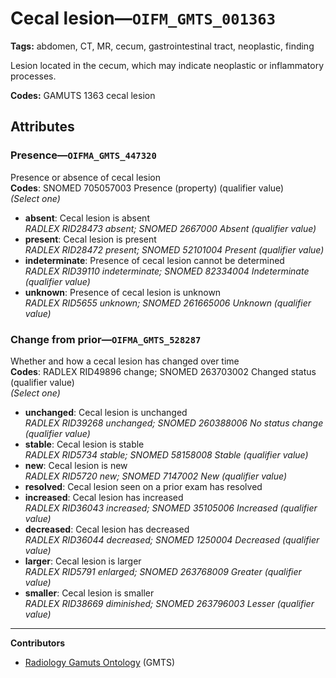 # Cecal lesion—`OIFM_GMTS_001363`

**Tags:** abdomen, CT, MR, cecum, gastrointestinal tract, neoplastic, finding

Lesion located in the cecum, which may indicate neoplastic or inflammatory processes.

**Codes:** GAMUTS 1363 cecal lesion

## Attributes

### Presence—`OIFMA_GMTS_447320`

Presence or absence of cecal lesion  
**Codes**: SNOMED 705057003 Presence (property) (qualifier value)  
*(Select one)*

- **absent**: Cecal lesion is absent  
_RADLEX RID28473 absent; SNOMED 2667000 Absent (qualifier value)_
- **present**: Cecal lesion is present  
_RADLEX RID28472 present; SNOMED 52101004 Present (qualifier value)_
- **indeterminate**: Presence of cecal lesion cannot be determined  
_RADLEX RID39110 indeterminate; SNOMED 82334004 Indeterminate (qualifier value)_
- **unknown**: Presence of cecal lesion is unknown  
_RADLEX RID5655 unknown; SNOMED 261665006 Unknown (qualifier value)_

### Change from prior—`OIFMA_GMTS_528287`

Whether and how a cecal lesion has changed over time  
**Codes**: RADLEX RID49896 change; SNOMED 263703002 Changed status (qualifier value)  
*(Select one)*

- **unchanged**: Cecal lesion is unchanged  
_RADLEX RID39268 unchanged; SNOMED 260388006 No status change (qualifier value)_
- **stable**: Cecal lesion is stable  
_RADLEX RID5734 stable; SNOMED 58158008 Stable (qualifier value)_
- **new**: Cecal lesion is new  
_RADLEX RID5720 new; SNOMED 7147002 New (qualifier value)_
- **resolved**: Cecal lesion seen on a prior exam has resolved  
- **increased**: Cecal lesion has increased  
_RADLEX RID36043 increased; SNOMED 35105006 Increased (qualifier value)_
- **decreased**: Cecal lesion has decreased  
_RADLEX RID36044 decreased; SNOMED 1250004 Decreased (qualifier value)_
- **larger**: Cecal lesion is larger  
_RADLEX RID5791 enlarged; SNOMED 263768009 Greater (qualifier value)_
- **smaller**: Cecal lesion is smaller  
_RADLEX RID38669 diminished; SNOMED 263796003 Lesser (qualifier value)_

---

**Contributors**

- [Radiology Gamuts Ontology](https://gamuts.net/) (GMTS)